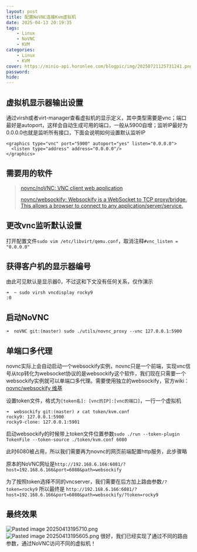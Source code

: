 ```yaml
---
layout: post
title: 配置NoVNC连接Kvm虚拟机
date: 2025-04-13 20:19:35
tags: 
    - Linux
    - NoVNC
    - KVM
categories: 
    - Linux
    - KVM
cover: https://minio-api.horonlee.com/blogpic/img/20250721125731241.png
password: 
hide: 
---
```

## 虚拟机显示器输出设置
通过virsh或者virt-manager查看虚拟机的显示定义，其中类型需要是vnc；端口最好是autoport，这样会自动生成可用的端口，一般从5900自增；监听IP最好为0.0.0.0也就是监听所有接口，下面会说明如何设置默认监听IP
```
<graphics type="vnc" port="5900" autoport="yes" listen="0.0.0.0">
  <listen type="address" address="0.0.0.0"/>
</graphics>
```
## 需要用的软件

> [novnc/noVNC: VNC client web application](https://github.com/novnc/noVNC)
> 
> [novnc/websockify: Websockify is a WebSocket to TCP proxy/bridge. This allows a browser to connect to any application/server/service.](https://github.com/novnc/websockify)
## 更改vnc监听默认设置

打开配置文件`sudo vim /etc/libvirt/qemu.conf`，取消注释`#vnc_listen = "0.0.0.0"`
## 获得客户机的显示器编号

由此可见默认是显示器0，不过这和下文没有任何关系，仅作演示
```
➜  ~ sudo virsh vncdisplay rocky9
:0
```
## 启动NoVNC

`➜  noVNC git:(master) sudo ./utils/novnc_proxy --vnc 127.0.0.1:5900`
## 单端口多代理

novnc实际上会自动启动一个websockify实例，novnc只是一个前端，实现vnc信号从tcp转化为websocket协议的是websockify这个软件，我们现在只需要一个websockify实例就可以单端口多代理。需要使用独立的websockify，官方wiki：[novnc/websockify 维基](https://github.com/novnc/websockify/wiki/Token-based-target-selection)

设置token文件，格式为`[token名]: [vnc的IP]:[vnc的端口]`，一行一个虚拟机
```
➜  websockify git:(master) ✗ cat token/kvm.conf
rocky9: 127.0.0.1:5900
rocky9-clone: 127.0.0.1:5901
```
启动websockify的时候带上token文件位置参数`sudo ./run --token-plugin TokenFile --token-source ./token/kvm.conf 6080`

此时6080被占用，所以我们需要再为novnc的网页前端配置http服务，此步骤略

原本的NoVNC网址是`http://192.168.6.166:6081/?host=192.168.6.166&port=6080&path=websockify`

为了按照token选择不同的vncserver，我们需要在后方加上路由参数`/?token=rocky9`
所以最终是
`http://192.168.6.166:6081/?host=192.168.6.166&port=6080&path=websockify/?token=rocky9`
## 最终效果
![Pasted image 20250413195710.png](https://minio-api.horonlee.com/obsidian/assets/博文/配置NoVNC连接Kvm虚拟机/IMG-20250916163419195.png)
![Pasted image 20250413195605.png](https://minio-api.horonlee.com/obsidian/assets/博文/配置NoVNC连接Kvm虚拟机/IMG-20250916163423756.png)
很好，我们已经实现了通过不同的路由参数，通过NoVNC访问不同的虚拟机！
